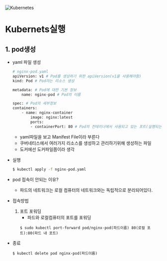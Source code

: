 ![Kubernetes](https://github.com/user-attachments/assets/3ec2d35d-184a-480a-878f-1f89f9547880)

# Kubernets실행

## 1. pod생성
- yaml 파일 생성
    ```bash
    # nginx-pod.yaml
    apiVersion: v1 # Pod를 생성하기 위한 apiVersion(v1을 사용해야함)
    kind: Pod # Pod라는 리소스 생성

    metadata: # Pod에 대한 기본 정보
        name: nginx-pod # Pod의 이름

    spec: # Pod의 세부정보
    containers:
        - name: nginx-container
            image: nginx:latest
            ports:
            - containerPort: 80 # Pod의 컨테이너에서 사용되고 있는 포트(실행되는 port의 정보를 적는거지 port를 열어주는건 아님-문서상 사용)
    ```
    - yaml파일을 보고 Manifest File이라 부른다
    - 쿠버네티스에서 여러가지 리소스를 생성하고 관리하기위해 생성하는 파일
    - 도커에선 도커파일쯤이라 생각

- 실행
    ```bash
    $ kubectl apply -f nginx-pod.yaml 
    ```

- pod 접속이 안되는 이유?
    - 파드의 네트워크는 로컬 컴퓨터의 네트워크와는 독립적으로 분리되어있다.

- 접속방법
    1. 포트 포워딩
        - 파드와 로컬컴퓨터의 포트를 포워딩
        ```
        $ sudo kubectl port-forward pod/nginx-pod(파드이름) 80(로컬 포트):80(파드 내 포트)
        ```
- 종료
    ```
    $ kubectl delete pod nginx-pod(파드이름)
    ```
